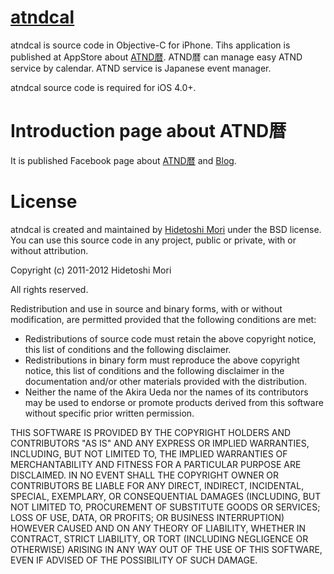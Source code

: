 [atndcal](https://github.com/hmori/atndcal)
===================================================

atndcal is source code in Objective-C for iPhone. Tihs application is published at AppStore about [ATND暦](http://itunes.apple.com/jp/app/id469446797?mt=8). ATND暦 can manage easy ATND service by calendar. ATND service is Japanese event manager.

atndcal source code is required for iOS 4.0+.


Introduction page about ATND暦
=============

It is published Facebook page about [ATND暦](http://www.facebook.com/apps/application.php?id=206545929412729) and [Blog](http://d.hatena.ne.jp/h_mori).


License
=======

atndcal is created and maintained by [Hidetoshi Mori](https://github.com/hmori) under the BSD license. You can use this source code in any project, public or private, with or without attribution.


Copyright (c) 2011-2012 Hidetoshi Mori

All rights reserved.

Redistribution and use in source and binary forms, with or without modification, are permitted provided that the following conditions are met:

* Redistributions of source code must retain the above copyright notice, this list of conditions and the following disclaimer.
* Redistributions in binary form must reproduce the above copyright notice, this list of conditions and the following disclaimer in the documentation and/or other materials provided with the distribution.
* Neither the name of the Akira Ueda nor the names of its contributors may be used to endorse or promote products derived from this software without specific prior written permission.

THIS SOFTWARE IS PROVIDED BY THE COPYRIGHT HOLDERS AND CONTRIBUTORS
"AS IS" AND ANY EXPRESS OR IMPLIED WARRANTIES, INCLUDING, BUT NOT
LIMITED TO, THE IMPLIED WARRANTIES OF MERCHANTABILITY AND FITNESS FOR
A PARTICULAR PURPOSE ARE DISCLAIMED. IN NO EVENT SHALL THE COPYRIGHT OWNER OR
CONTRIBUTORS BE LIABLE FOR ANY DIRECT, INDIRECT, INCIDENTAL, SPECIAL,
EXEMPLARY, OR CONSEQUENTIAL DAMAGES (INCLUDING, BUT NOT LIMITED TO,
PROCUREMENT OF SUBSTITUTE GOODS OR SERVICES; LOSS OF USE, DATA, OR
PROFITS; OR BUSINESS INTERRUPTION) HOWEVER CAUSED AND ON ANY THEORY OF
LIABILITY, WHETHER IN CONTRACT, STRICT LIABILITY, OR TORT (INCLUDING
NEGLIGENCE OR OTHERWISE) ARISING IN ANY WAY OUT OF THE USE OF THIS
SOFTWARE, EVEN IF ADVISED OF THE POSSIBILITY OF SUCH DAMAGE.
